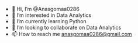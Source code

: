 - 👋 Hi, I’m @Anasgomaa0286
- 👀 I’m interested in Data Analytics
- 🌱 I’m currently learning Python
- 💞️ I’m looking to collaborate on Data Analytics
- 📫 How to reach me anasgomaa0286@gmail.com
